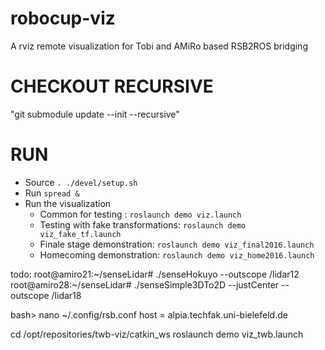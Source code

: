 # robocup-viz
A rviz remote visualization for Tobi and AMiRo based RSB2ROS bridging

CHECKOUT RECURSIVE
=
"git submodule update --init --recursive"

RUN
=
* Source `. ./devel/setup.sh`
* Run `spread &`
* Run the visualization
  * Common for testing : `roslaunch demo viz.launch`
  * Testing with fake transformations: `roslaunch demo viz_fake_tf.launch`
  * Finale stage demonstration: `roslaunch demo viz_final2016.launch`
  * Homecoming demonstration: `roslaunch demo viz_home2016.launch`


todo:
root@amiro21:~/senseLidar# ./senseHokuyo --outscope /lidar12
root@amiro28:~/senseLidar# ./senseSimple3DTo2D --justCenter --outscope /lidar18

bash> nano ~/.config/rsb.conf
host    = alpia.techfak.uni-bielefeld.de

cd /opt/repositories/twb-viz/catkin_ws
roslaunch demo viz_twb.launch